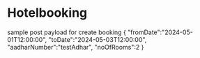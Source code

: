 # Hotelbooking
sample post payload for create booking
{
    "fromDate":"2024-05-01T12:00:00",
    "toDate":"2024-05-03T12:00:00",
    "aadharNumber":"testAdhar",
    "noOfRooms":2
}
